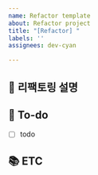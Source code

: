 ```yaml
---
name: Refactor template
about: Refactor project
title: "[Refactor] "
labels: ''
assignees: dev-cyan

---
```


## 📝 리팩토링 설명

<!-- 어떤 부분이 리팩토링되어야 하는지 설명 기재 -->

## 🌿 To-do

<!-- 해야 할 일들을 적어주세요. -->

- [ ]  todo

## 📚 ETC

<!-- Screenshot, References 기재 -->
